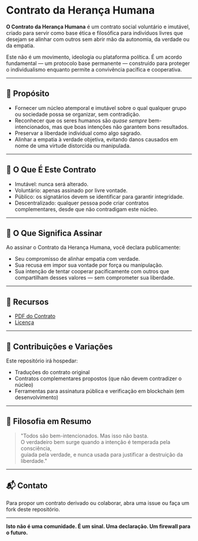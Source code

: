 
# Contrato da Herança Humana

**O Contrato da Herança Humana** é um contrato social voluntário e imutável, criado para servir como base ética e filosófica para indivíduos livres que desejam se alinhar com outros sem abrir mão da autonomia, da verdade ou da empatia.

Este não é um movimento, ideologia ou plataforma política. É um acordo fundamental — um protocolo base permanente — construído para proteger o individualismo enquanto permite a convivência pacífica e cooperativa.

---

## 🌱 Propósito

- Fornecer um núcleo atemporal e imutável sobre o qual qualquer grupo ou sociedade possa se organizar, sem contradição.
- Reconhecer que os seres humanos são *quase sempre* bem-intencionados, mas que boas intenções não garantem bons resultados.
- Preservar a liberdade individual como algo sagrado.
- Alinhar a empatia à verdade objetiva, evitando danos causados em nome de uma virtude distorcida ou manipulada.

---

## 📜 O Que É Este Contrato

- Imutável: nunca será alterado.
- Voluntário: apenas assinado por livre vontade.
- Público: os signatários devem se identificar para garantir integridade.
- Descentralizado: qualquer pessoa pode criar contratos complementares, desde que não contradigam este núcleo.

---

## 🔏 O Que Significa Assinar

Ao assinar o Contrato da Herança Humana, você declara publicamente:

- Seu compromisso de alinhar empatia com verdade.
- Sua recusa em impor sua vontade por força ou manipulação.
- Sua intenção de tentar cooperar pacificamente com outros que compartilham desses valores — sem comprometer sua liberdade.

---

## 📎 Recursos

- [PDF do Contrato](./Human_Heritage_Contract.pdf)
- [Licença](./LICENSE)

---

## 🤝 Contribuições e Variações

Este repositório irá hospedar:

- Traduções do contrato original
- Contratos complementares propostos (que não devem contradizer o núcleo)
- Ferramentas para assinatura pública e verificação em blockchain (em desenvolvimento)

---

## 🧠 Filosofia em Resumo

> "Todos são bem-intencionados. Mas isso não basta.  
> O verdadeiro bem surge quando a intenção é temperada pela consciência,  
> guiada pela verdade, e nunca usada para justificar a destruição da liberdade."

---

## 📬 Contato

Para propor um contrato derivado ou colaborar, abra uma issue ou faça um fork deste repositório.

---

**Isto não é uma comunidade. É um sinal. Uma declaração. Um firewall para o futuro.**
